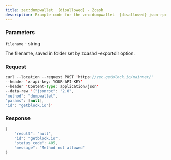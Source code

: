 ```yaml
---
title: zec:dumpwallet  {disallowed} - Zcash
description: Example code for the zec:dumpwallet  {disallowed} json-rpc method. Сomplete guide on how to use zec:dumpwallet  {disallowed} json-rpc in GetBlock.io Web3 documentation.
---
```


### Parameters


`filename` - string

The filename, saved in folder set by zcashd -exportdir option.

### Request

``` java
curl --location --request POST 'https://zec.getblock.io/mainnet/' 
--header 'x-api-key: YOUR-API-KEY' 
--header 'Content-Type: application/json' 
--data-raw '{"jsonrpc": "2.0",
"method": "dumpwallet",
"params": [null],
"id": "getblock.io"}'
```

###  Response

``` java
{
    "result": "null",
    "id": "getblock.io",
    "status_code": 405,
    "message": "Method not allowed"
}
```

